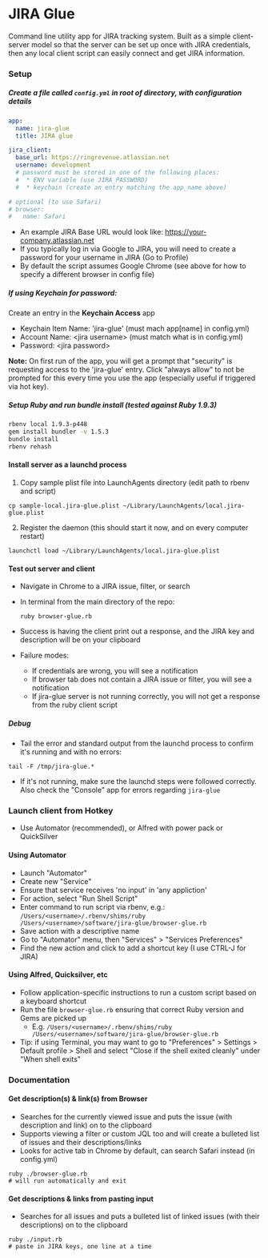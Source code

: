 JIRA Glue
=========

Command line utility app for JIRA tracking system. Built as a simple client-server model so that the server can be set up once with JIRA credentials, then any local client script can easily connect and get JIRA information.

### Setup

##### Create a file called `config.yml` in root of directory, with configuration details

```yaml
app:
  name: jira-glue
  title: JIRA glue

jira_client:     
  base_url: https://ringrevenue.atlassian.net
  username: development
  # password must be stored in one of the following places:
  #  * ENV variable (use JIRA_PASSWORD)
  #  * keychain (create an entry matching the app_name above)

# optional (to use Safari)
# browser:
#   name: Safari
```

 * An example JIRA Base URL would look like: https://your-company.atlassian.net    
 * If you typically log in via Google to JIRA, you will need to create a password for your username in JIRA (Go to Profile)
 * By default the script assumes Google Chrome (see above for how to specify a different browser in config file)
 
##### If using Keychain for password:
Create an entry in the **Keychain Access** app

 * Keychain Item Name: 'jira-glue' (must mach app[name] in config.yml)
 * Account Name: &lt;jira username&gt; (must match what is in config.yml)
 * Password: &lt;jira password&gt;

**Note:** On first run of the app, you will get a prompt that "security" is requesting access to the 'jira-glue' entry. Click "always allow" to not be prompted for this every time you use the app (especially useful if triggered via hot key).

##### Setup Ruby and run bundle install (tested against Ruby 1.9.3)

```bash
rbenv local 1.9.3-p448
gem install bundler -v 1.5.3
bundle install
rbenv rehash
```

#### Install server as a launchd process
1. Copy sample plist file into LaunchAgents directory (edit path to rbenv and script)

```
cp sample-local.jira-glue.plist ~/Library/LaunchAgents/local.jira-glue.plist
```

2. Register the daemon (this should start it now, and on every computer restart)

```
launchctl load ~/Library/LaunchAgents/local.jira-glue.plist 
```

#### Test out server and client
 * Navigate in Chrome to a JIRA issue, filter, or search
 * In terminal from the main directory of the repo:

    ```
    ruby browser-glue.rb
    ```

* Success is having the client print out a response, and the JIRA key and description will be on your clipboard
* Failure modes: 
  * If credentials are wrong, you will see a notification
  * If browser tab does not contain a JIRA issue or filter, you will see a notification
  * If jira-glue server is not running correctly, you will not get a response from the ruby client script

##### Debug

* Tail the error and standard output from the launchd process to confirm it's running and with no errors:

```
tail -F /tmp/jira-glue.*
```

* If it's not running, make sure the launchd steps were followed correctly. Also check the "Console" app for errors regarding `jira-glue`


### Launch client from Hotkey

* Use Automator (recommended), or Alfred with power pack or QuickSilver

#### Using Automator
* Launch "Automator"
* Create new "Service"
* Ensure that service receives 'no input' in 'any appliction'
* For action, select "Run Shell Script"
* Enter command to run script via rbenv, e.g.: `/Users/<username>/.rbenv/shims/ruby /Users/<username>/software/jira-glue/browser-glue.rb`
* Save action with a descriptive name
* Go to "Automator" menu, then "Services" > "Services Preferences"
* Find the new action and click to add a shortcut key (I use CTRL-J for JIRA)

#### Using Alfred, Quicksilver, etc
* Follow application-specific instructions to run a custom script based on a keyboard shortcut
* Run the file `browser-glue.rb` ensuring that correct Ruby version and Gems are picked up
  * E.g. `/Users/<username>/.rbenv/shims/ruby /Users/<username>/software/jira-glue/browser-glue.rb`
* Tip: if using Terminal, you may want to go to "Preferences" > Settings > Default profile > Shell and select "Close if the shell exited cleanly" under "When shell exits"

### Documentation

#### Get description(s) & link(s) from Browser

* Searches for the currently viewed issue and puts the issue (with description and link) on to the clipboard
* Supports viewing a filter or custom JQL too and will create a bulleted list of issues and their descriptions/links
* Looks for active tab in Chrome by default, can search Safari instead (in config.yml)

```
ruby ./browser-glue.rb
# will run automatically and exit
```


#### Get descriptions & links from pasting input

* Searches for all issues and puts a bulleted list of linked issues (with their descriptions) on to the clipboard

```
ruby ./input.rb
# paste in JIRA keys, one line at a time
```

